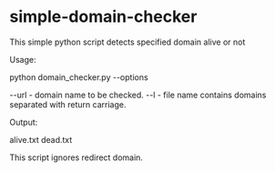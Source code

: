 # simple-domain-checker
This simple python script detects specified domain alive or not

Usage:

python domain_checker.py --options

  --url - domain name to be checked.
  --l  - file name contains domains separated with return carriage.

Output:

alive.txt
dead.txt

This script ignores redirect domain.
